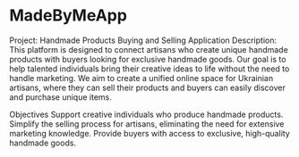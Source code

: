 # MadeByMeApp
Project: Handmade Products Buying and Selling Application Description: This platform is designed to connect artisans who create unique handmade products with buyers looking for exclusive handmade goods. Our goal is to help talented individuals bring their creative ideas to life without the need to handle marketing. We aim to create a unified online space for Ukrainian artisans, where they can sell their products and buyers can easily discover and purchase unique items.

Objectives Support creative individuals who produce handmade products. Simplify the selling process for artisans, eliminating the need for extensive marketing knowledge. Provide buyers with access to exclusive, high-quality handmade goods.
